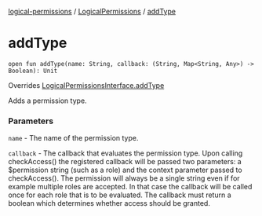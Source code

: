 [logical-permissions](../index.md) / [LogicalPermissions](index.md) / [addType](.)

# addType

`open fun addType(name: String, callback: (String, Map<String, Any>) -> Boolean): Unit`

Overrides [LogicalPermissionsInterface.addType](../-logical-permissions-interface/add-type.md)

Adds a permission type.

### Parameters

`name` - The name of the permission type.

`callback` - The callback that evaluates the permission type. Upon calling checkAccess() the registered callback will be passed two parameters: a $permission string (such as a role) and the context parameter passed to checkAccess(). The permission will always be a single string even if for example multiple roles are accepted. In that case the callback will be called once for each role that is to be evaluated. The callback must return a boolean which determines whether access should be granted.